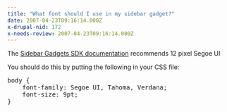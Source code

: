 ```yaml
---
title: "What font should I use in my sidebar gadget?"
date: 2007-04-23T09:16:14.000Z
x-drupal-nid: 172
x-needs-review: 2007-04-23T09:16:14.000Z
---
```

The [Sidebar Gadgets SDK documentation](http://msdn2.microsoft.com/en-us/library/aa974179.aspx#sizing) recommends 12 pixel Segoe UI

You should do this by putting the following in your CSS file:

<pre>body {
    font-family: Segoe UI, Tahoma, Verdana;
    font-size: 9pt;
}</pre>